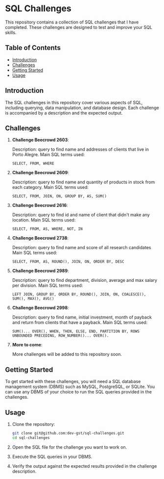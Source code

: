 # SQL Challenges

This repository contains a collection of SQL challenges that I have completed. These challenges are designed to test and improve your SQL skills.

## Table of Contents

- [Introduction](#introduction)
- [Challenges](#challenges)
- [Getting Started](#getting-started)
- [Usage](#usage)

## Introduction

The SQL challenges in this repository cover various aspects of SQL, including querying, data manipulation, and database design. Each challenge is accompanied by a description and the expected output.

## Challenges

1. **Challenge Beecrowd 2603**:

   Description: query to find name and addresses of clients that live in Porto Alegre.
   Main SQL terms used:
    ```
    SELECT, FROM, WHERE
    ```

2. **Challenge Beecrowd 2609**:

    Description: query to find name and quantity of products in stock from each category.
    Main SQL terms used:
     ```
     SELECT, FROM, JOIN, ON, GROUP BY, AS, SUM()
     ```
3. **Challenge Beecrowd 2616**:

   Description: query to find id and name of client that didn't make any location.
   Main SQL terms used:
     ```
     SELECT, FROM, AS, WHERE, NOT, IN
     ```

4. **Challenge Beecrowd 2738**:

   Description: query to find name and score of all research candidates 
   Main SQL terms used:
     ```
     SELECT, FROM, AS, ROUND(), JOIN, ON, ORDER BY, DESC
     ```

5. **Challenge Beecrowd 2989**:

   Description: query to find department, division, average and max salary per division.
   Main SQL terms used:
   ```
   LEFT JOIN, GROUP BY, ORDER BY, ROUND(), JOIN, ON, COALESCE(), SUM(), MAX(), AVG()
   ```

6. **Challenge Beecrowd 2998**:

   Description: query to find name, initial investment, month of payback and return from clients that have a payback.
   Main SQL terms used:
     ```
     SUM()... OVER(), WHEN, THEN, ELSE, END, PARTITION BY, ROWS UNBOUNDED PRECEDING, ROW_NUMBER()... OVER().
     ```

7. **More to come**:

   More challenges will be added to this repository soon.

## Getting Started

To get started with these challenges, you will need a SQL database management system (DBMS) such as MySQL, PostgreSQL, or SQLite. You can use any DBMS of your choice to run the SQL queries provided in the challenges.

## Usage

1. Clone the repository:
    ```sh
    git clone git@github.com:dev-gst/sql-challenges.git
    cd sql-challenges
    ```

2. Open the SQL file for the challenge you want to work on.

3. Execute the SQL queries in your DBMS.

4. Verify the output against the expected results provided in the challenge description.